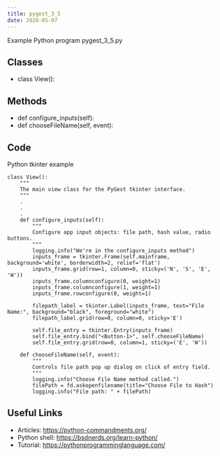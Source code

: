 ```yaml
---
title: pygest_3_5
date: 2020-05-07
---
```

Example Python program pygest_3_5.py


## Classes

* class View():

## Methods

* def configure_inputs(self):
* def chooseFileName(self, event):

## Code

Python tkinter example

    class View():
        """
        The main view class for the PyGest tkinter interface.
        """
        .
        .
        .
        def configure_inputs(self):
            """
            Configure app input objects: file path, hash value, radio buttons.
            """
            logging.info("We're in the configure_inputs method")
            inputs_frame = tkinter.Frame(self.mainframe, background='white', borderwidth=2, relief='flat')
            inputs_frame.grid(row=1, column=0, sticky=('N', 'S', 'E', 'W'))
            inputs_frame.columnconfigure(0, weight=1)
            inputs_frame.columnconfigure(1, weight=1)
            inputs_frame.rowconfigure(0, weight=1)
    
            filepath_label = tkinter.Label(inputs_frame, text="File Name:", background="black", foreground="white")
            filepath_label.grid(row=0, column=0, sticky='E')
    
            self.file_entry = tkinter.Entry(inputs_frame)
            self.file_entry.bind("<Button-1>", self.chooseFileName)
            self.file_entry.grid(row=0, column=1, sticky=('E', 'W'))
    
        def chooseFileName(self, event):
            """
            Controls file path pop up dialog on click of entry field.
            """
            logging.info("Choose File Name method called.")
            filePath = fd.askopenfilename(title="Choose File to Hash")
            logging.info("File path: " + filePath)

## Useful Links

- Articles: https://python-commandments.org/
- Python shell: https://bsdnerds.org/learn-python/
- Tutorial: https://pythonprogramminglanguage.com/

